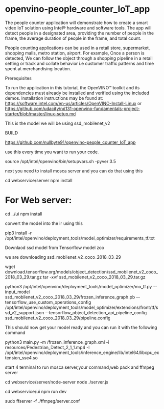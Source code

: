 # openvino-people_counter_IoT_app



The people counter application will demonstrate how to create a smart video IoT solution using Intel® hardware and software tools. The app will detect people in a designated area, providing the number of people in the frame, the average duration of people in the frame, and total count.

People counting applications can be used in a retail store, supermarket, shopping malls, metro station, airport. For example, Once a person is detected, We can follow the object through a shopping pipeline in a retail setting or track and collate behavior i.e customer traffic patterns and time spent at merchandising location.

Prerequisites

To run the application in this tutorial, the OpenVINO™ toolkit and its dependencies must already be installed and verified using the included demos. Installation instructions may be found at: https://software.intel.com/en-us/articles/OpenVINO-Install-Linux or https://github.com/udacity/nd131-openvino-fundamentals-project-starter/blob/master/linux-setup.md


This is the model we will be using ssd_mobilenet_v2


BUILD 

https://github.com/nullbyte91/openvino-people_counter_IoT_app


use this  every time you want to run your code.

source /opt/intel/openvino/bin/setupvars.sh -pyver 3.5


next you need to install mosca server and you can do that using this 

cd webservice/server
npm install

# For Web server:
cd ../ui
npm install

convert the model into the ir using this 

pip3 install -r /opt/intel/openvino/deployment_tools/model_optimizer/requirements_tf.txt

Downlaod ssd model from Tensorflow model zoo

we are downloading ssd_mobilenet_v2_coco_2018_03_29



wget download.tensorflow.org/models/object_detection/ssd_mobilenet_v2_coco_2018_03_29.tar.gz
tar -xvf ssd_mobilenet_v2_coco_2018_03_29.tar.gz

python3 /opt/intel/openvino/deployment_tools/model_optimizer/mo_tf.py --input_model ssd_mobilenet_v2_coco_2018_03_29/frozen_inference_graph.pb --tensorflow_use_custom_operations_config  /opt/intel/openvino/deployment_tools/model_optimizer/extensions/front/tf/ssd_v2_support.json --tensorflow_object_detection_api_pipeline_config ssd_mobilenet_v2_coco_2018_03_29/pipeline.config


This should now get your model ready and you can run it with the following command

python3 main.py -m /frozen_inference_graph.xml -i resources/Pedestrian_Detect_2_1_1.mp4 -l /opt/intel/openvino/deployment_tools/inference_engine/lib/intel64/libcpu_extension_sse4.so

start 4 terminal to run mosca server,your command,web pack and ffmpeg server 

cd webservice/server/node-server
node ./server.js

cd webservice/ui
npm run dev

sudo ffserver -f ./ffmpeg/server.conf



